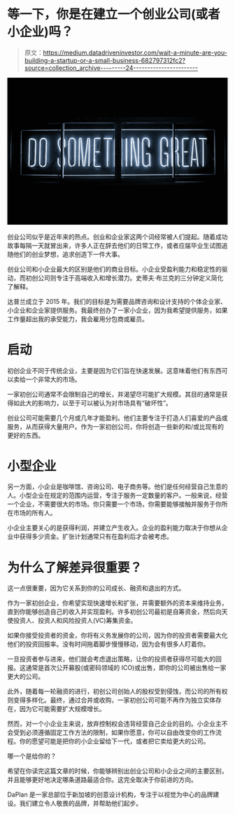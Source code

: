 # 等一下，你是在建立一个创业公司(或者小企业)吗？

> 原文：<https://medium.datadriveninvestor.com/wait-a-minute-are-you-building-a-startup-or-a-small-business-682797312fc2?source=collection_archive---------24----------------------->

![](img/c0500ba4857073b00cfa13fc6f642cab.png)

创业公司似乎是近年来的热点。创业和企业家这两个词经常被人们提起。随着成功故事每隔一天就冒出来，许多人正在辞去他们的日常工作，或者应届毕业生试图追随他们的创业梦想，追求创造下一件大事。

创业公司和小企业最大的区别是他们的商业目标。小企业受盈利能力和稳定性的驱动，而初创公司则专注于高端收入和增长潜力。史蒂夫·布兰克的三分钟定义简化了解释。

达普兰成立于 2015 年。我们的目标是为需要品牌咨询和设计支持的个体企业家、小企业和企业家提供服务。我最终创办了一家小企业，因为我希望提供服务，如果工作量超出我的承受能力，我会雇用分包商或雇员。

# 启动

初创企业不同于传统企业，主要是因为它们旨在快速发展。这意味着他们有东西可以卖给一个非常大的市场。

一家初创公司通常不会限制自己的增长，并渴望尽可能扩大规模。其目的通常是获得如此大的影响力，以至于可以被认为对市场具有“破坏性”。

创业公司可能需要几个月或几年才能盈利。他们主要专注于打造人们喜爱的产品或服务，从而获得大量用户。作为一家初创公司，你将创造一些新的和/或比现有的更好的东西。

# 小型企业

另一方面，小企业是咖啡馆、咨询公司、电子商务等。他们是任何经营自己生意的人。小型企业在规定的范围内运营，专注于服务一定数量的客户。一般来说，经营一个企业，不需要很大的市场。你只需要一个市场，你需要能够接触并服务于你所在市场的所有人。

小企业主要关心的是获得利润，并建立产生收入。企业的盈利能力取决于你想从企业中获得多少资金。扩张计划通常只有在盈利后才会被考虑。

# 为什么了解差异很重要？

这一点很重要，因为它关系到你的公司成长、融资和退出的方式。

作为一家初创企业，你希望实现快速增长和扩张，并需要额外的资本来维持业务，直到你能够创造自己的收入并实现盈利。许多初创公司最初是自筹资金，然后向天使投资人、投资人和风险投资人(VC)筹集资金。

如果你接受投资者的资金，你将有义务发展你的公司，因为你的投资者需要最大化他们的投资回报率。没有时间拖着脚步慢慢移动，因为会有很多人盯着你。

一旦投资者参与进来，他们就会考虑退出策略，让你的投资者获得尽可能大的回报。这通常是首次公开募股(或密码领域的 ICO)或出售，即你的公司被出售给一家更大的公司。

此外，随着每一轮融资的进行，初创公司创始人的股权受到侵蚀，而公司的所有权则变得多样化。最终，通过合并或收购，一家初创公司可能不再作为独立实体存在，因为它可能需要扩大规模增长。

然而，对一个小企业主来说，放弃控制权会违背经营自己企业的目的。小企业主不会受到必须遵循固定工作方法的限制，如果你愿意，你可以自由改变你的工作流程。你的愿望可能是把你的小企业留给下一代，或者把它卖给更大的公司。

哪一个是给你的？

希望在你读完这篇文章的时候，你能够辨别出创业公司和小企业之间的主要区别，并且能够更好地决定哪条道路最适合你。这完全取决于你前进的方向。

DaPlan 是一家总部位于新加坡的创意设计机构，专注于以视觉为中心的品牌建设。我们建立令人敬畏的品牌，并帮助他们起步。